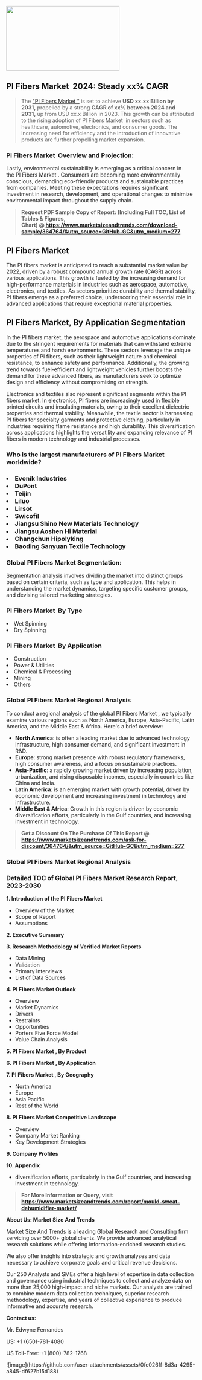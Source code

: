 <p><img class="alignnone size-medium wp-image-20088" src="https://ffe5etoiles.com/wp-content/uploads/2024/12/MST1-300x171.png" alt="" width="300" height="171" /></p><h2 id="ember46" class="ember-view reader-text-block__heading-2">PI Fibers Market &nbsp;2024: Steady&nbsp;xx% CAGR</h2><blockquote id="ember47" class="ember-view reader-text-block__blockquote">The&nbsp;<a class="app-aware-link " href="https://www.marketsizeandtrends.com/download-sample/364764/&utm_source=GitHub-GC&utm_medium=277" target="_blank" data-test-app-aware-link="">"PI Fibers Market "</a>&nbsp;is set to achieve&nbsp;<strong>USD&nbsp;xx.xx&nbsp;Billion by 2031,</strong>&nbsp;propelled by a strong&nbsp;<strong>CAGR of&nbsp;xx% between 2024 and 2031,</strong>&nbsp;up from USD xx.x Billion in 2023. This growth can be attributed to the rising adoption of&nbsp;PI Fibers Market &nbsp;in sectors such as healthcare, automotive, electronics, and consumer goods. The increasing need for efficiency and the introduction of innovative products are further propelling market expansion.</blockquote><h3 id="ember48" class="ember-view reader-text-block__heading-3">PI Fibers Market &nbsp;Overview and Projection:</h3><p id="ember49" class="ember-view reader-text-block__paragraph">Lastly, environmental sustainability is emerging as a critical concern in the&nbsp;PI Fibers Market . Consumers are becoming more environmentally conscious, demanding eco-friendly products and sustainable practices from companies. Meeting these expectations requires significant investment in research, development, and operational changes to minimize environmental impact throughout the supply chain.</p><blockquote id="ember50" class="ember-view reader-text-block__blockquote"><strong>Request PDF Sample Copy of Report: (Including Full TOC, List of Tables &amp; Figures, Chart)&nbsp;@&nbsp;<strong><a href="https://www.marketsizeandtrends.com/download-sample/364764/&utm_source=GitHub-GC&utm_medium=277" target="_blank">https://www.marketsizeandtrends.com/download-sample/364764/&utm_source=GitHub-GC&utm_medium=277</a></strong></strong></blockquote><h3 class=""> <h2>PI Fibers Market</h2><p>The PI fibers market is anticipated to reach a substantial market value by 2022, driven by a robust compound annual growth rate (CAGR) across various applications. This growth is fueled by the increasing demand for high-performance materials in industries such as aerospace, automotive, electronics, and textiles. As sectors prioritize durability and thermal stability, PI fibers emerge as a preferred choice, underscoring their essential role in advanced applications that require exceptional material properties.</p><h2>PI Fibers Market, By Application Segmentation</h2><p>In the PI fibers market, the aerospace and automotive applications dominate due to the stringent requirements for materials that can withstand extreme temperatures and harsh environments. These sectors leverage the unique properties of PI fibers, such as their lightweight nature and chemical resistance, to enhance safety and performance. Additionally, the growing trend towards fuel-efficient and lightweight vehicles further boosts the demand for these advanced fibers, as manufacturers seek to optimize design and efficiency without compromising on strength.</p><p>Electronics and textiles also represent significant segments within the PI fibers market. In electronics, PI fibers are increasingly used in flexible printed circuits and insulating materials, owing to their excellent dielectric properties and thermal stability. Meanwhile, the textile sector is harnessing PI fibers for specialty garments and protective clothing, particularly in industries requiring flame resistance and high durability. This diversification across applications highlights the versatility and expanding relevance of PI fibers in modern technology and industrial processes.</p></h3><h3 id="" class="">Who is the largest manufacturers of&nbsp;PI Fibers Market  worldwide?</h3><h3 class=""></Li><Li>Evonik Industries</Li><Li> DuPont</Li><Li> Teijin</Li><Li> Liluo</Li><Li> Lirsot</Li><Li> Swicofil</Li><Li> Jiangsu Shino New Materials Technology</Li><Li> Jiangsu Aoshen Hi Material</Li><Li> Changchun Hipolyking</Li><Li> Baoding Sanyuan Textile Technology</h3><h3 id="ember53" class="ember-view reader-text-block__heading-3">Global&nbsp;PI Fibers Market  Segmentation:</h3><p id="ember54" class="ember-view reader-text-block__paragraph">Segmentation analysis involves dividing the market into distinct groups based on certain criteria, such as type and application. This helps in understanding the market dynamics, targeting specific customer groups, and devising tailored marketing strategies.</p><h3 id="" class="">PI Fibers Market &nbsp;By Type</h3><p></Li><Li>Wet Spinning</Li><Li> Dry Spinning</p><h3 id="" class="">PI Fibers Market &nbsp;By Application</h3><p class=""></Li><Li>Construction</Li><Li> Power & Utilities</Li><Li> Chemical & Processing</Li><Li> Mining</Li><Li> Others</p><h3 id="ember62" class="ember-view reader-text-block__heading-3">Global PI Fibers Market  Regional Analysis</h3><p id="ember63" class="ember-view reader-text-block__paragraph">To conduct a regional analysis of the global PI Fibers Market , we typically examine various regions such as North America, Europe, Asia-Pacific, Latin America, and the Middle East &amp; Africa. Here's a brief overview:</p><ul><li><strong>North America</strong>: is often a leading market due to advanced technology infrastructure, high consumer demand, and significant investment in R&amp;D.</li><li><strong>Europe</strong>: strong market presence with robust regulatory frameworks, high consumer awareness, and a focus on sustainable practices.</li><li><strong>Asia-Pacific</strong>: a rapidly growing market driven by increasing population, urbanization, and rising disposable incomes, especially in countries like China and India.</li><li><strong>Latin America</strong>: is an emerging market with growth potential, driven by economic development and increasing investment in technology and infrastructure.</li><li><strong>Middle East &amp; Africa</strong>: Growth in this region is driven by economic diversification efforts, particularly in the Gulf countries, and increasing investment in technology.</li></ul><blockquote id="ember61" class="ember-view reader-text-block__blockquote"><strong>Get a Discount On The Purchase Of This Report @ <strong><a href="https://html-cleaner.com/" target="">https://www.marketsizeandtrends.com/ask-for-discount/364764/&utm_source=GitHub-GC&utm_medium=277</a></strong></strong></blockquote><h3 id="ember62" class="ember-view reader-text-block__heading-3">Global PI Fibers Market  Regional Analysis</h3><h3 id="" class="">Detailed TOC of Global PI Fibers Market  Research Report, 2023-2030</h3><p id="" class=""><strong>1. Introduction of the PI Fibers Market </strong></p><ul><li>Overview of the Market</li><li>Scope of Report</li><li>Assumptions</li></ul><p id="" class=""><strong>2. Executive Summary</strong></p><p id="" class=""><strong>3. Research Methodology of Verified Market Reports</strong></p><ul><li>Data Mining</li><li>Validation</li><li>Primary Interviews</li><li>List of Data Sources</li></ul><p id="" class=""><strong>4. PI Fibers Market  Outlook</strong></p><ul><li>Overview</li><li>Market Dynamics</li><li>Drivers</li><li>Restraints</li><li>Opportunities</li><li>Porters Five Force Model</li><li>Value Chain Analysis</li></ul><p id="" class=""><strong>5. PI Fibers Market , By Product</strong></p><p id="" class=""><strong>6. PI Fibers Market , By Application</strong></p><p id="" class=""><strong>7. PI Fibers Market , By Geography</strong></p><ul><li>North America</li><li>Europe</li><li>Asia Pacific</li><li>Rest of the World</li></ul><p id="" class=""><strong>8. PI Fibers Market  Competitive Landscape</strong></p><ul><li>Overview</li><li>Company Market Ranking</li><li>Key Development Strategies</li></ul><p id="" class=""><strong>9. Company Profiles</strong></p><p id="" class=""><strong>10. Appendix</strong></p><ul><li>diversification efforts, particularly in the Gulf countries, and increasing investment in technology.</li></ul><blockquote id="ember65" class="ember-view reader-text-block__blockquote"><strong>For More Information or Query, visit <strong><strong><a href="https://html-cleaner.com/" target="">https://www.marketsizeandtrends.com/report/mould-sweat-dehumidifier-market/</a></strong></strong></strong></blockquote><p id="" class=""><strong>About Us: Market Size And Trends</strong></p><p id="" class="">Market Size And Trends is a leading Global Research and Consulting firm servicing over 5000+ global clients. We provide advanced analytical research solutions while offering information-enriched research studies.</p><p id="" class="">We also offer insights into strategic and growth analyses and data necessary to achieve corporate goals and critical revenue decisions.</p><p id="" class="">Our 250 Analysts and SMEs offer a high level of expertise in data collection and governance using industrial techniques to collect and analyze data on more than 25,000 high-impact and niche markets. Our analysts are trained to combine modern data collection techniques, superior research methodology, expertise, and years of collective experience to produce informative and accurate research.</p><p id="" class=""><strong>Contact us:</strong></p><p id="" class="">Mr. Edwyne Fernandes</p><p id="" class="">US: +1 (650)-781-4080</p><p id="" class="">US Toll-Free: +1 (800)-782-1768</p>
![image](https://github.com/user-attachments/assets/0fc026ff-8d3a-4295-a845-df627b15d188)
